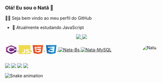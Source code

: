 ### Olá! Eu sou o Natã 🙂
🙋‍♂️ Seja bem vindo ao meu perfil do GitHub

- 🌱 Atualmente estudando JavaScript


<div align="center">
  <a href="https://github.com/Nata-Santos">
  <img height="180em" src="https://github-readme-stats.vercel.app/api?username=Nata-Santos&show_icons=true&theme=dark&include_all_commits=true&count_private=true"/>
  <img height="180em" src="https://github-readme-stats.vercel.app/api/top-langs/?username=Nata-Santos&layout=compact&langs_count=7&theme=dark"/>
</div>

<div style="display: inline_block"><br>
<img align="center" alt="Nata-Csharp" height="30" width="40" src="https://raw.githubusercontent.com/devicons/devicon/master/icons/csharp/csharp-original.svg">
  <img align="center" alt="Nata-Js" height="30" width="40" src="https://raw.githubusercontent.com/devicons/devicon/master/icons/javascript/javascript-plain.svg">
  <img align="center" alt="Nata-HTML" height="30" width="40" src="https://raw.githubusercontent.com/devicons/devicon/master/icons/html5/html5-original.svg">
  <img align="center" alt="Nata-CSS" height="30" width="40" src="https://raw.githubusercontent.com/devicons/devicon/master/icons/css3/css3-original.svg">
  <img align="center" alt="Nata-Bs" height="30" width="40" src="https://cdn.jsdelivr.net/gh/devicons/devicon/icons/bootstrap/bootstrap-original.svg">
  <img align="center" alt="Nata-MySQL" height="30" width="40" src="https://cdn.jsdelivr.net/gh/devicons/devicon/icons/mysql/mysql-plain.svg">
  
  <img align="right" alt="Nataf" height="150" style="border-radius:50px;" src="https://scontent.fssz2-1.fna.fbcdn.net/v/t39.30808-6/291878249_5379596482127531_7920419612832056926_n.jpg?_nc_cat=105&ccb=1-7&_nc_sid=09cbfe&_nc_eui2=AeEyT6c7Ue_CPsegBsnSOWf5M-SIukWxeFoz5Ii6RbF4WpqIlpNkZJJNECoLo1NTeWpQAO5cEy65aYCQGjVdDD7Z&_nc_ohc=XQRbArGstgQAX-gCsmJ&_nc_ht=scontent.fssz2-1.fna&oh=00_AT-ckXlfO6JTV48nItN77Mhyyb17z4g3x3Dz0Bi89MDIUg&oe=62CB9D73">
</div>


##
 
<div> 
  <a href="https://www.youtube.com/channel/UCEe2Lo9h-ZWlEIlEFGrloGA" target="_blank"><img src="https://img.shields.io/badge/YouTube-FF0000?style=for-the-badge&logo=youtube&logoColor=white" target="_blank"></a>
  <a href="https://instagram.com/eunatans" target="_blank"><img src="https://img.shields.io/badge/-Instagram-%23E4405F?style=for-the-badge&logo=instagram&logoColor=white" target="_blank"></a>
 <a href="https://www.facebook.com/nata.dossantossilva.5/" target="_blank"><img src="https://img.shields.io/badge/Facebook-1877F2?style=for-the-badge&logo=facebook&logoColor=white" target="_blank"></a> 
  <a href = "mailto:natan.sfc9@gmail.com/img.shields.io/badge/-Gmail-%23333?style=for-the-badge&logo=gmail&logoColor=white" target="_blank"></a>
  <a href="https://www.linkedin.com/in/nat%C3%A3-dos-santos-silva-7b2b0b195/" target="_blank"><img src="https://img.shields.io/badge/-LinkedIn-%230077B5?style=for-the-badge&logo=linkedin&logoColor=white" target="_blank"></a> 
 
  ![Snake animation](https://github.com/Nata-Santos/Nata-Santos/blob/output/github-contribution-grid-snake.svg)
 
</div>




